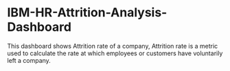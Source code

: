 # IBM-HR-Attrition-Analysis-Dashboard
This dashboard shows Attrition rate of a company, Attrition rate is a metric used to calculate the rate at which employees or customers have voluntarily left a company. 
